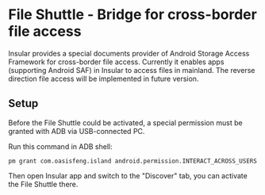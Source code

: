 File Shuttle - Bridge for cross-border file access
====================================================

Insular provides a special documents provider of Android Storage Access Framework for cross-border file access.
Currently it enables apps (supporting Android SAF) in Insular to access files in mainland.
The reverse direction file access will be implemented in future version.

Setup
--------

Before the File Shuttle could be activated, a special permission must be granted with ADB via USB-connected PC.

Run this command in ADB shell:

`pm grant com.oasisfeng.island android.permission.INTERACT_ACROSS_USERS`

Then open Insular app and switch to the "Discover" tab, you can activate the File Shuttle there.
